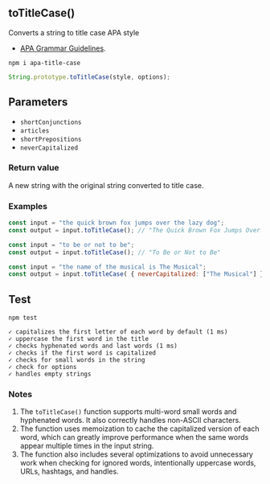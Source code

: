## toTitleCase()
Converts a string to title case APA style

- [APA Grammar Guidelines](https://apastyle.apa.org/style-grammar-guidelines/capitalization/title-case). 

```
npm i apa-title-case
```


```javascript
String.prototype.toTitleCase(style, options);
```

## Parameters
- `shortConjunctions`
- `articles`
- `shortPrepositions`
- `neverCapitalized`

### Return value
A new string with the original string converted to title case.

### Examples

```javascript
const input = "the quick brown fox jumps over the lazy dog";
const output = input.toTitleCase(); // "The Quick Brown Fox Jumps Over the Lazy Dog"
```

```javascript
const input = "to be or not to be";
const output = input.toTitleCase(); // "To Be or Not to Be"
```

```javascript
const input = "the name of the musical is The Musical";
const output = input.toTitleCase( { neverCapitalized: ["The Musical"] }); // "The Name of the Musical Is The Musical"
```


## Test

```
npm test

✓ capitalizes the first letter of each word by default (1 ms)
✓ uppercase the first word in the title
✓ checks hyphenated words and last words (1 ms)
✓ checks if the first word is capitalized
✓ checks for small words in the string
✓ check for options
✓ handles empty strings
```

### Notes

1. The `toTitleCase()` function supports multi-word small words and hyphenated words. It also correctly handles non-ASCII characters.
2. The function uses memoization to cache the capitalized version of each word, which can greatly improve performance when the same words appear multiple times in the input string.
3. The function also includes several optimizations to avoid unnecessary work when checking for ignored words, intentionally uppercase words, URLs, hashtags, and handles.